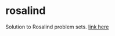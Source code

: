 # rosalind
Solution to Rosalind problem sets.
[link here](http://rosalind.info/problems/list-view/)
